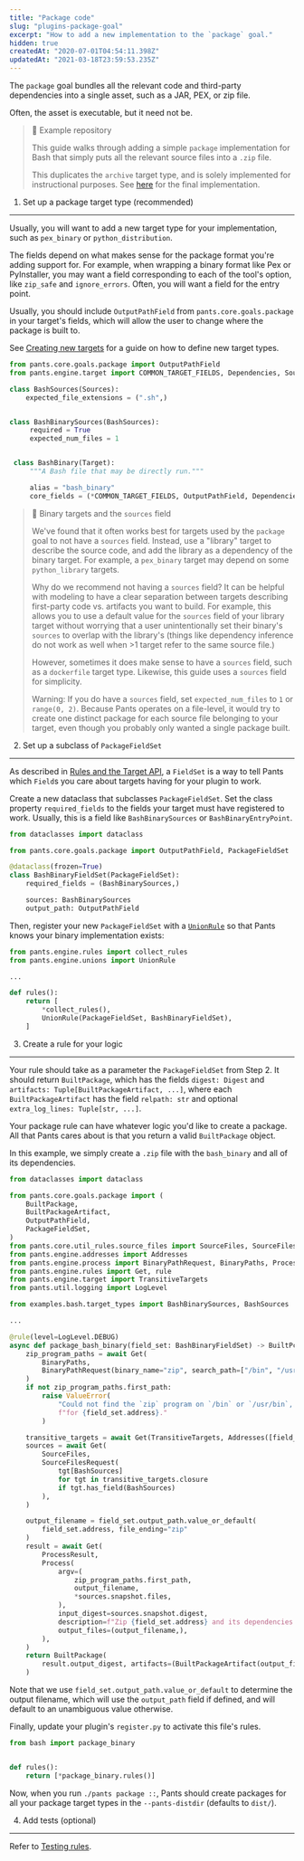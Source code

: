 ```yaml
---
title: "Package code"
slug: "plugins-package-goal"
excerpt: "How to add a new implementation to the `package` goal."
hidden: true
createdAt: "2020-07-01T04:54:11.398Z"
updatedAt: "2021-03-18T23:59:53.235Z"
---
```

The `package` goal bundles all the relevant code and third-party dependencies into a single asset, such as a JAR, PEX, or zip file. 

Often, the asset is executable, but it need not be.

> 📘 Example repository
> 
> This guide walks through adding a simple `package` implementation for Bash that simply puts all the relevant source files into a `.zip` file.
> 
> This duplicates the `archive` target type, and is solely implemented for instructional purposes. See [here](https://github.com/pantsbuild/example-plugin/blob/main/pants-plugins/examples/bash/package_bash_binary.py) for the final implementation.

1. Set up a package target type (recommended)
---------------------------------------------

Usually, you will want to add a new target type for your implementation, such as `pex_binary` or `python_distribution`.

The fields depend on what makes sense for the package format you're adding support for. For example, when wrapping a binary format like Pex or PyInstaller, you may want a field corresponding to each of the tool's option, like `zip_safe` and `ignore_errors`. Often, you will want a field for the entry point.

Usually, you should include `OutputPathField` from `pants.core.goals.package` in your target's fields, which will allow the user to change where the package is built to.

See [Creating new targets](doc:target-api-new-targets) for a guide on how to define new target types. 

```python
from pants.core.goals.package import OutputPathField
from pants.engine.target import COMMON_TARGET_FIELDS, Dependencies, Sources, Target

class BashSources(Sources):
    expected_file_extensions = (".sh",)


class BashBinarySources(BashSources):
     required = True
     expected_num_files = 1


 class BashBinary(Target):
     """A Bash file that may be directly run."""

     alias = "bash_binary"
     core_fields = (*COMMON_TARGET_FIELDS, OutputPathField, Dependencies, BashBinarySources)
```

> 🚧 Binary targets and the `sources` field
> 
> We've found that it often works best for targets used by the `package` goal to not have a `sources` field. Instead, use a "library" target to describe the source code, and add the library as a dependency of the binary target. For example, a `pex_binary` target may depend on some `python_library` targets.
> 
> Why do we recommend not having a `sources` field? It can be helpful with modeling to have a clear separation between targets describing first-party code vs. artifacts you want to build. For example, this allows you to use a default value for the `sources` field of your library target without worrying that a user unintentionally set their binary's `sources` to overlap with the library's (things like dependency inference do not work as well when >1 target refer to the same source file.)
> 
> However, sometimes it does make sense to have a `sources` field, such as a `dockerfile` target type. Likewise, this guide uses a `sources` field for simplicity. 
> 
> Warning: If you do have a `sources` field, set `expected_num_files` to `1` or `range(0, 2)`. Because Pants operates on a file-level, it would try to create one distinct package for each source file belonging to your target, even though you probably only wanted a single package built.

2. Set up a subclass of `PackageFieldSet`
-----------------------------------------

As described in [Rules and the Target API](doc:rules-api-and-target-api), a `FieldSet` is a way to tell Pants which `Field`s you care about targets having for your plugin to work.

Create a new dataclass that subclasses `PackageFieldSet`. Set the class property `required_fields` to the fields your target must have registered to work. Usually, this is a field like `BashBinarySources` or `BashBinaryEntryPoint`.

```python
from dataclasses import dataclass

from pants.core.goals.package import OutputPathField, PackageFieldSet

@dataclass(frozen=True)
class BashBinaryFieldSet(PackageFieldSet):
    required_fields = (BashBinarySources,)

    sources: BashBinarySources
    output_path: OutputPathField
```

Then, register your new `PackageFieldSet` with a [`UnionRule`](doc:rules-api-unions) so that Pants knows your binary implementation exists:

```python
from pants.engine.rules import collect_rules
from pants.engine.unions import UnionRule

...

def rules():
    return [
      	*collect_rules(),
        UnionRule(PackageFieldSet, BashBinaryFieldSet),
    ]
```

3. Create a rule for your logic
-------------------------------

Your rule should take as a parameter the `PackageFieldSet` from Step 2. It should return `BuiltPackage`, which has the fields `digest: Digest` and `artifacts: Tuple[BuiltPackageArtifact, ...]`, where each `BuiltPackageArtifact` has the field `relpath: str` and optional `extra_log_lines: Tuple[str, ...]`.

Your package rule can have whatever logic you'd like to create a package. All that Pants cares about is that you return a valid `BuiltPackage` object. 

In this example, we simply create a `.zip` file with the `bash_binary` and all of its dependencies.

```python
from dataclasses import dataclass

from pants.core.goals.package import (
    BuiltPackage,
    BuiltPackageArtifact,
    OutputPathField,
    PackageFieldSet,
)
from pants.core.util_rules.source_files import SourceFiles, SourceFilesRequest
from pants.engine.addresses import Addresses
from pants.engine.process import BinaryPathRequest, BinaryPaths, Process, ProcessResult
from pants.engine.rules import Get, rule
from pants.engine.target import TransitiveTargets
from pants.util.logging import LogLevel

from examples.bash.target_types import BashBinarySources, BashSources

...

@rule(level=LogLevel.DEBUG)
async def package_bash_binary(field_set: BashBinaryFieldSet) -> BuiltPckage:
    zip_program_paths = await Get(
        BinaryPaths,
        BinaryPathRequest(binary_name="zip", search_path=["/bin", "/usr/bin"]),
    )
    if not zip_program_paths.first_path:
        raise ValueError(
            "Could not find the `zip` program on `/bin` or `/usr/bin`, so cannot create a package "
            f"for {field_set.address}."
        )

    transitive_targets = await Get(TransitiveTargets, Addresses([field_set.address]))
    sources = await Get(
        SourceFiles,
        SourceFilesRequest(
            tgt[BashSources]
            for tgt in transitive_targets.closure
            if tgt.has_field(BashSources)
        ),
    )

    output_filename = field_set.output_path.value_or_default(
        field_set.address, file_ending="zip"
    )
    result = await Get(
        ProcessResult,
        Process(
            argv=(
                zip_program_paths.first_path,
                output_filename,
                *sources.snapshot.files,
            ),
            input_digest=sources.snapshot.digest,
            description=f"Zip {field_set.address} and its dependencies.",
            output_files=(output_filename,),
        ),
    )
    return BuiltPackage(
        result.output_digest, artifacts=(BuiltPackageArtifact(output_filename),)
    )

```

Note that we use `field_set.output_path.value_or_default` to determine the output filename, which will use the `output_path` field if defined, and will default to an unambiguous value otherwise.

Finally, update your plugin's `register.py` to activate this file's rules.

```python pants-plugins/bash/register.py
from bash import package_binary


def rules():
    return [*package_binary.rules()]
```

Now, when you run `./pants package ::`, Pants should create packages for all your package target types in the `--pants-distdir` (defaults to `dist/`).

4. Add tests (optional)
-----------------------

Refer to [Testing rules](doc:rules-api-testing).
